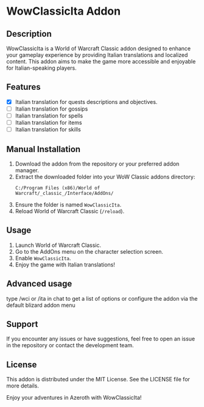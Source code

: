 # WowClassicIta Addon

## Description
WowClassicIta is a World of Warcraft Classic addon designed to enhance your gameplay experience by providing Italian translations and localized content. This addon aims to make the game more accessible and enjoyable for Italian-speaking players.

## Features
- [x] Italian translation for quests descriptions and objectives.
- [ ] Italian translation for gossips
- [ ] Italian translation for spells
- [ ] Italian translation for items
- [ ] Italian translation for skills

## Manual Installation
1. Download the addon from the repository or your preferred addon manager.
2. Extract the downloaded folder into your WoW Classic addons directory:
    ```
    C:/Program Files (x86)/World of Warcraft/_classic_/Interface/AddOns/
    ```
3. Ensure the folder is named `WowClassicIta`.
4. Reload World of Warcraft Classic (`/reload`).

## Usage
1. Launch World of Warcraft Classic.
2. Go to the AddOns menu on the character selection screen.
3. Enable `WowClassicIta`.
4. Enjoy the game with Italian translations!

## Advanced usage
type /wci or /ita in chat to get a list of options or
configure the addon via the default blizard addon menu

## Support
If you encounter any issues or have suggestions, feel free to open an issue in the repository or contact the development team.

## License
This addon is distributed under the MIT License. See the LICENSE file for more details.

Enjoy your adventures in Azeroth with WowClassicIta!